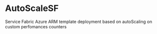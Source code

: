 # AutoScaleSF
Service Fabric Azure ARM template deployment based on autoScaling on custom perfomances counters 
